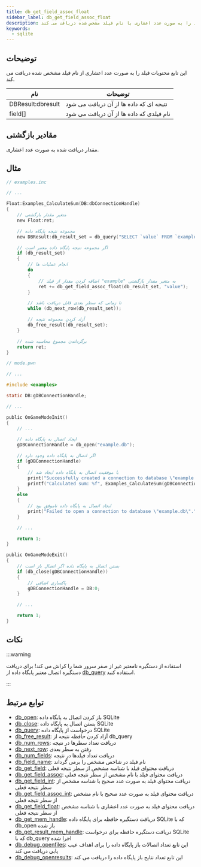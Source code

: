 ```yaml
---
title: db_get_field_assoc_float
sidebar_label: db_get_field_assoc_float
description: محتویات فیلد را به صورت عدد اعشاری با نام فیلد مشخص شده دریافت می کند.
keywords:
  - sqlite
---
```


<LowercaseNote />

## توضیحات

این تابع محتویات فیلد را به صورت عدد اعشاری از نام فیلد مشخص شده دریافت می کند.

| نام              | توضیحات                         |
| ----------------- | ----------------------------------- |
| DBResult:dbresult | نتیجه ای که داده ها از آن دریافت می شود     |
| field[]           | نام فیلدی که داده ها از آن دریافت می شود |

## مقادیر بازگشتی

مقدار دریافت شده به صورت عدد اعشاری.

## مثال

```c
// examples.inc

// ...

Float:Examples_CalculateSum(DB:dbConnectionHandle)
{
    // متغیر مقدار بازگشتی
    new Float:ret;

    // مجموعه نتیجه پایگاه داده
    new DBResult:db_result_set = db_query("SELECT `value` FROM `examples`");

    // اگر مجموعه نتیجه پایگاه داده معتبر است
    if (db_result_set)
    {
        // انجام عملیات ها
        do
        {
            // اضافه کردن مقدار از فیلد "example" به متغیر مقدار بازگشتی
            ret += db_get_field_assoc_float(db_result_set, "value");
        }

        // تا زمانی که سطر بعدی قابل دریافت باشد
        while (db_next_row(db_result_set));

        // آزاد کردن مجموعه نتیجه
        db_free_result(db_result_set);
    }

    // برگرداندن مجموع محاسبه شده
    return ret;
}
```

```c
// mode.pwn

// ...

#include <examples>

static DB:gDBConnectionHandle;

// ...

public OnGameModeInit()
{
    // ...

    // ایجاد اتصال به پایگاه داده
    gDBConnectionHandle = db_open("example.db");

    // اگر اتصال به پایگاه داده وجود دارد
    if (gDBConnectionHandle)
    {
        // با موفقیت اتصال به پایگاه داده ایجاد شد
        print("Successfully created a connection to database \"example.db\".");
        printf("Calculated sum: %f", Examples_CalculateSum(gDBConnectionHandle));
    }
    else
    {
        // ایجاد اتصال به پایگاه داده ناموفق بود
        print("Failed to open a connection to database \"example.db\".");
    }

    // ...

    return 1;
}

public OnGameModeExit()
{
    // بستن اتصال به پایگاه داده اگر اتصال باز است
    if (db_close(gDBConnectionHandle))
    {
        // پاکسازی اضافی
        gDBConnectionHandle = DB:0;
    }

    // ...

    return 1;
}
```

## نکات

:::warning

استفاده از دستگیره نامعتبر غیر از صفر سرور شما را کراش می کند! برای دریافت دستگیره اتصال معتبر پایگاه داده از [db_query](db_query) استفاده کنید.

:::

## توابع مرتبط

- [db_open](db_open): باز کردن اتصال به پایگاه داده SQLite
- [db_close](db_close): بستن اتصال به پایگاه داده SQLite
- [db_query](db_query): درخواست از پایگاه داده SQLite
- [db_free_result](db_free_result): آزاد کردن حافظه نتیجه از db_query
- [db_num_rows](db_num_rows): دریافت تعداد سطرها در نتیجه
- [db_next_row](db_next_row): رفتن به سطر بعدی
- [db_num_fields](db_num_fields): دریافت تعداد فیلدها در نتیجه
- [db_field_name](db_field_name): نام فیلد در شاخص مشخص را برمی گرداند
- [db_get_field](db_get_field): دریافت محتوای فیلد با شناسه مشخص از سطر نتیجه فعلی
- [db_get_field_assoc](db_get_field_assoc): دریافت محتوای فیلد با نام مشخص از سطر نتیجه فعلی
- [db_get_field_int](db_get_field_int): دریافت محتوای فیلد به صورت عدد صحیح با شناسه مشخص از سطر نتیجه فعلی
- [db_get_field_assoc_int](db_get_field_assoc_int): دریافت محتوای فیلد به صورت عدد صحیح با نام مشخص از سطر نتیجه فعلی
- [db_get_field_float](db_get_field_float): دریافت محتوای فیلد به صورت عدد اعشاری با شناسه مشخص از سطر نتیجه فعلی
- [db_get_mem_handle](db_get_mem_handle): دریافت دستگیره حافظه برای پایگاه داده SQLite که با db_open باز شده
- [db_get_result_mem_handle](db_get_result_mem_handle): دریافت دستگیره حافظه برای درخواست SQLite که با db_query اجرا شده
- [db_debug_openfiles](db_debug_openfiles): این تابع تعداد اتصالات باز پایگاه داده را برای اهداف عیب یابی دریافت می کند
- [db_debug_openresults](db_debug_openresults): این تابع تعداد نتایج باز پایگاه داده را دریافت می کند